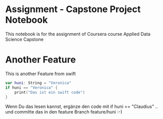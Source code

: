 # Assignment - Capstone Project Notebook
This notebook is for the assignment of Coursera course Applied Data Science Capstone

# Another Feature 
This is another Feature from swift 

```swift
var huni: String = "Veronica"
if huni == "Veronica" {
    print("Das ist ein swift code")
} 
```

Wenn Du das lesen kannst, ergänze den code mit if huni == "Claudius" .. und committe das in den feature Branch feature/huni :-)  
